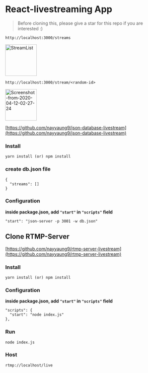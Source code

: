 # React-livestreaming App

> Before cloning this, please give a star for this repo if you are interested :)

`http://localhost:3000/streams` <br />

<img src="https://i.ibb.co/jgBB8rc/streams-List.png" alt="StreamList" width="100" height="100">
<br/>

`http://localhost:3000/stream/<random-id>` <br />

<img src="https://i.ibb.co/kMGFLVW/Screenshot-from-2020-04-12-02-27-24.png" alt="Screenshot-from-2020-04-12-02-27-24"  width="100" height="100">

[https://github.com/nayyaung9/json-database-livestream](https://github.com/nayyaung9/json-database-livestream)

### Install

`yarn install (or) npm install`

### create db.json file

```
{
  "streams": []
}
```

### Configuration

**inside package.json, add `"start"` in `"scripts"` field**

`"start": "json-server -p 3001 -w db.json"`

## Clone RTMP-Server

[https://github.com/nayyaung9/rtmp-server-livestream](https://github.com/nayyaung9/rtmp-server-livestream)

### Install

`yarn install (or) npm install`

### Configuration

**inside package.json, add `"start"` in `"scripts"` field**

```
"scripts": {
  "start": "node index.js"
},
```

### Run

```
node index.js
```

### Host

```
rtmp://localhost/live
```
